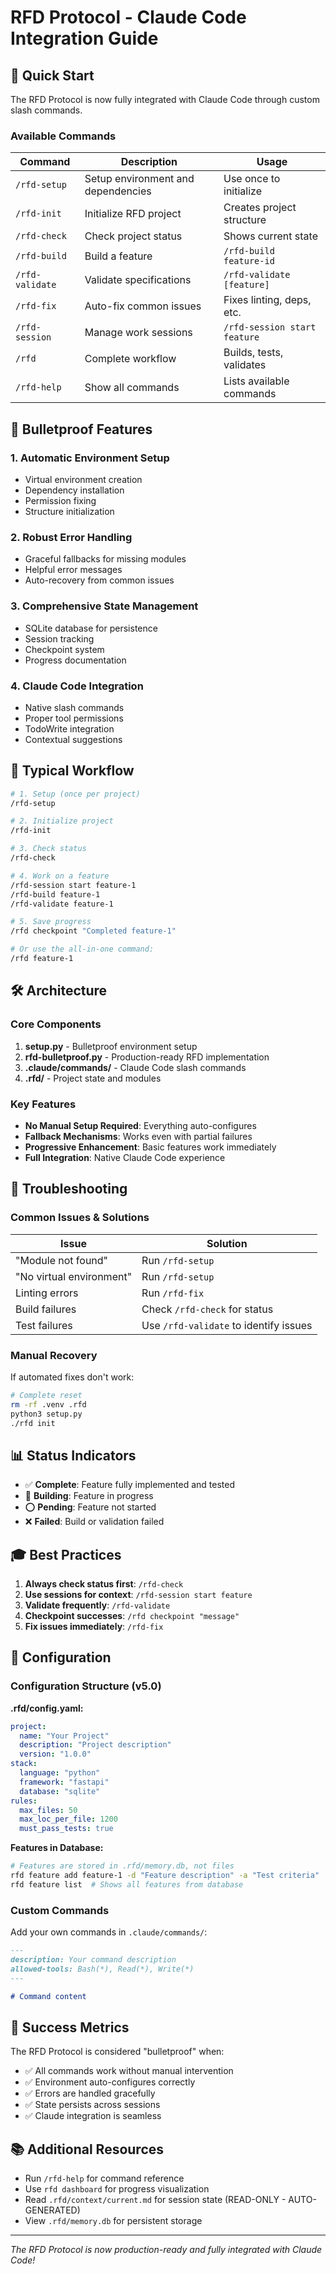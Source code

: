 # RFD Protocol - Claude Code Integration Guide

## 🚀 Quick Start

The RFD Protocol is now fully integrated with Claude Code through custom slash commands.

### Available Commands

| Command | Description | Usage |
|---------|-------------|-------|
| `/rfd-setup` | Setup environment and dependencies | Use once to initialize |
| `/rfd-init` | Initialize RFD project | Creates project structure |
| `/rfd-check` | Check project status | Shows current state |
| `/rfd-build` | Build a feature | `/rfd-build feature-id` |
| `/rfd-validate` | Validate specifications | `/rfd-validate [feature]` |
| `/rfd-fix` | Auto-fix common issues | Fixes linting, deps, etc. |
| `/rfd-session` | Manage work sessions | `/rfd-session start feature` |
| `/rfd` | Complete workflow | Builds, tests, validates |
| `/rfd-help` | Show all commands | Lists available commands |

## 💪 Bulletproof Features

### 1. Automatic Environment Setup
- Virtual environment creation
- Dependency installation
- Permission fixing
- Structure initialization

### 2. Robust Error Handling
- Graceful fallbacks for missing modules
- Helpful error messages
- Auto-recovery from common issues

### 3. Comprehensive State Management
- SQLite database for persistence
- Session tracking
- Checkpoint system
- Progress documentation

### 4. Claude Code Integration
- Native slash commands
- Proper tool permissions
- TodoWrite integration
- Contextual suggestions

## 🎯 Typical Workflow

```bash
# 1. Setup (once per project)
/rfd-setup

# 2. Initialize project
/rfd-init

# 3. Check status
/rfd-check

# 4. Work on a feature
/rfd-session start feature-1
/rfd-build feature-1
/rfd-validate feature-1

# 5. Save progress
/rfd checkpoint "Completed feature-1"

# Or use the all-in-one command:
/rfd feature-1
```

## 🛠️ Architecture

### Core Components

1. **setup.py** - Bulletproof environment setup
2. **rfd-bulletproof.py** - Production-ready RFD implementation
3. **.claude/commands/** - Claude Code slash commands
4. **.rfd/** - Project state and modules

### Key Features

- **No Manual Setup Required**: Everything auto-configures
- **Fallback Mechanisms**: Works even with partial failures
- **Progressive Enhancement**: Basic features work immediately
- **Full Integration**: Native Claude Code experience

## 🔧 Troubleshooting

### Common Issues & Solutions

| Issue | Solution |
|-------|----------|
| "Module not found" | Run `/rfd-setup` |
| "No virtual environment" | Run `/rfd-setup` |
| Linting errors | Run `/rfd-fix` |
| Build failures | Check `/rfd-check` for status |
| Test failures | Use `/rfd-validate` to identify issues |

### Manual Recovery

If automated fixes don't work:

```bash
# Complete reset
rm -rf .venv .rfd
python3 setup.py
./rfd init
```

## 📊 Status Indicators

- ✅ **Complete**: Feature fully implemented and tested
- 🔨 **Building**: Feature in progress
- ⭕ **Pending**: Feature not started
- ❌ **Failed**: Build or validation failed

## 🎓 Best Practices

1. **Always check status first**: `/rfd-check`
2. **Use sessions for context**: `/rfd-session start feature`
3. **Validate frequently**: `/rfd-validate`
4. **Checkpoint successes**: `/rfd checkpoint "message"`
5. **Fix issues immediately**: `/rfd-fix`

## 📝 Configuration

### Configuration Structure (v5.0)

**.rfd/config.yaml:**
```yaml
project:
  name: "Your Project"
  description: "Project description"
  version: "1.0.0"
stack:
  language: "python"
  framework: "fastapi"
  database: "sqlite"
rules:
  max_files: 50
  max_loc_per_file: 1200
  must_pass_tests: true
```

**Features in Database:**
```bash
# Features are stored in .rfd/memory.db, not files
rfd feature add feature-1 -d "Feature description" -a "Test criteria"
rfd feature list  # Shows all features from database
```

### Custom Commands

Add your own commands in `.claude/commands/`:

```markdown
---
description: Your command description
allowed-tools: Bash(*), Read(*), Write(*)
---

# Command content
```

## 🎉 Success Metrics

The RFD Protocol is considered "bulletproof" when:

- ✅ All commands work without manual intervention
- ✅ Environment auto-configures correctly
- ✅ Errors are handled gracefully
- ✅ State persists across sessions
- ✅ Claude integration is seamless

## 📚 Additional Resources

- Run `/rfd-help` for command reference
- Use `rfd dashboard` for progress visualization
- Read `.rfd/context/current.md` for session state (READ-ONLY - AUTO-GENERATED)
- View `.rfd/memory.db` for persistent storage

---

*The RFD Protocol is now production-ready and fully integrated with Claude Code!*